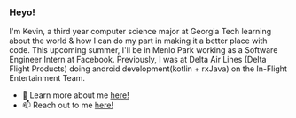 ### Heyo!

I'm Kevin, a third year computer science major at Georgia Tech learning about the world & how I can do my part in making it a better place with code. This upcoming summer, I'll be in Menlo Park working as a Software Engineer Intern at Facebook. Previously, I was at Delta Air Lines (Delta Flight Products) doing android development(kotlin + rxJava) on the In-Flight Entertainment Team. 

- 💬 Learn more about me [here!](https://kevincho.herokuapp.com/)
- 📫 Reach out to me <a href="mailto:kevincho@gatech.edu">here!</a>





<!--
**ohcnivek/ohcnivek** is a ✨ _special_ ✨ repository because its `README.md` (this file) appears on your GitHub profile.
